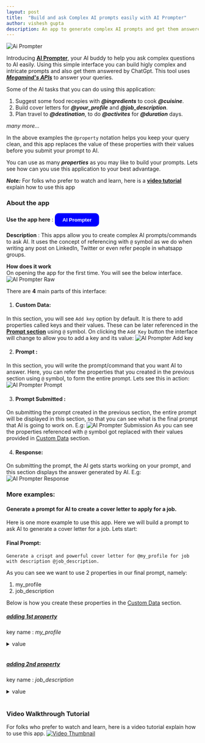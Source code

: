 ```yaml
---
layout: post
title:  "Build and ask Complex AI prompts easily with AI Prompter"
author: vishesh gupta
description: An app to generate complex AI prompts and get them answered by AI.
---
```

![Ai Prompter](/assets/images/AI_prompter.png)

Introducing **[AI Prompter](https://ai-prompter.vercel.app/)**, your AI buddy to help you ask complex questions to AI easily. Using this simple interface you can build higly complex and intricate prompts and also get them answered by ChatGpt. This tool uses ***[Megamind's APIs](https://mega-mind.io/)*** to answer your queries. 

Some of the AI tasks that you can do using this application:
1. Suggest some food recepies with ***@ingredients*** to cook ***@cuisine***. 
2. Build cover letters for ***@your_profile*** and ***@job_description***.
3. Plan travel to ***@destination***, to do ***@activites*** for ***@duration*** days.

*many more...*

In the above examples the `@property` notation helps you keep your query clean, and this app replaces the value of these properties with their values before you submit your prompt to AI. 

You can use as many ***properties*** as you may like to build your prompts. Lets see how can you use this application to your best advantage. <br>

***Note:*** For folks who prefer to watch and learn, here is a **[video tutorial](#video-walkthrough-tutorial)** explain how to use this app

### About the app
**Use the app here** :
<button style="background-color: blue; color: white; padding: 10px 20px; border: none; border-radius: 10px; cursor: pointer; font-weight: bold;" onclick="window.open(`https://ai-prompter.vercel.app/`, '_blank')">AI Prompter</button>

**Description** : This apps allow you to create complex AI prompts/commands to ask AI. It uses the concept of referencing with `@` symbol as we do when writing any post on LinkedIn, Twitter or even refer people in whatsapp groups. 

**How does it work** <br>
On opening the app for the first time. You will see the below interface.
![AI Prompter Raw](/assets/images/ai_prompter_raw.png)

There are **4** main parts of this interface: <br>
1. #### Custom Data: 
In this section, you will see `Add key` option by default. It is there to add properties called keys and their values. These can be later referenced in the **[Prompt section](#prompt)** using `@` symbol. 
On clicking the `Add Key` button the interface will change to allow you to add a key and its value:
![AI Prompter Add key](/assets/images/ai_prompter_addKey.png)

2. #### Prompt : 
In this section, you will write the prompt/command that you want AI to answer. Here, you can refer the properties that you created in the previous section using `@` symbol, to form the entire prompt. Lets see this in action:
![AI Prompter Prompt](/assets/images/ai_prompter_prompt.png)

3. #### Prompt Submitted : 
On submitting the prompt created in the previous section, the entire prompt will be displayed in this section, so that you can see what is the final prompt that AI is going to work on. E.g:
![AI Prompter Submission](/assets/images/ai_prompter_submission.png)
As you can see the properties referenced with `@` symbol got replaced with their values provided in [Custom Data](#custom-data) section.

4. #### Response:
On submitting the prompt, the AI gets starts working on your prompt, and this section displays the answer generated by AI. E.g:
![AI Prompter Response](/assets/images/ai_prompter_response.png)

### More examples:
#### Generate a prompt for AI to create a cover letter to apply for a job. 
Here is one more example to use this app. Here we will build a prompt to ask AI to generate a cover letter for a job. Lets start:
#### Final Prompt:
```
Generate a crispt and powerful cover letter for @my_profile for job with description @job_description. 
```
As you can see we want to use 2 properties in our final prompt, namely:
1. my_profile
2. job_description

Below is how you create these properties in the [Custom Data](#custom-data) section.

##### <u>adding 1st property</u>
key name : *my_profile*
<details>
  <summary>value</summary>
  <pre>
    Vishesh Education details:
    ```
    degree: Bachelors of Technology
    duration: 2008 - 2012
    institute: Jaypee Institute of Information Technology, Noida, India 
    field of study: Computer Science Engineering
    Bachelor’s Major project: An Augmented Reality application to draw computer graphics in 3d space. (3D Air Sketching). 

    degree: Masters of Technology
    duration: 2012 - 2013
    institute: Jaypee Institute of Information Technology, Noida, India 
    field of study: Computer Science Engineering
    Master’s Thesis: An interactive application development framework, letting developers easily use natural ways of human interaction to design the user interface of their applications.  
    ```

    VISHESH GUPTA Contact details:
    ```
    Home City:  Bangalore, India
    phone number: +91-9971301392
    emailId: vgvishesh2008@gmail.com

    https://github.com/vgvishesh
    https://www.linkedin.com/in/guptavishesh/
    https://vgvishesh.com/
    https://www.producthunt.com/@visheshg
    https://mega-mind.io/
    https://twitter.com/__visheshgupta
    ```

    Vishesh Work Experience. Organisations that he worked for, their location and the duration of employement:
    ```
    EXPERIENCE
    role: CTO, Co-Founder
    duration: April 2022- May 2023
    organisation: Shyft.to (100x VC)
    location: Bangalore
    • Raised $200k in multiple pre-seed funding rounds along with my co-founders, from 100x VCs and other angel investors.
    • Hired and mentored the engineering team to take care of devops and backend systems, to build fast and reliable infrastructure on Solana Blockchain.
    • Laid the technological foundations of Shyft’s star offerings like Transaction Parsers and Solana data cache to support superfast queries on blockchain data. 
    Tech Stack: (typescript, Solana, Quicknode, aws, Nodejs, React, MongoDb)


    role: Staff Engineer 
    duration: Jan 2021- Oct 2021
    organisation: Playment.io (YC 2017) 
    location: Bangalore
    • Redesigned the entire backend system to move away from a distributed monolith design to domain driven services using the principals of Domain Driven Design (DDD). Migrated existing code repositories towards new system design.

    role: Lead Engineer 
    duration: Oct 2018 – Dec 2020
    organisation: Playment.io (YC 2017) 
    location: Bangalore
    • Engineered fault tolerant mechanisms in data pipelines, to reduce the data stuck issues by 80%.
    • Built Quality Control system for video, lidar and 2D raster data annotations, which ensured trust and transparency between Playment and its clients. 
    • Built Split and Stitch feature, to split video and lidar sequence frames into smaller subsets to be annotated simultaneously by human workforce.
    • Led performance optimization effort to reduce the memory cost of unmarshalling Json documents in Golang by 60%.
    • Improved concurrency in projects’ data pipelines by solving noisy neighbor problem in multi-tenant system.
    • Updated the 2 of the most heavily used system operations to reduce the memory and time cost by almost 99%.
    Tech Stack: (Golang, java, AWS, GitHub, PostgreSQL, Redis, RabbitMQ)

    role: Software Development Engineer 
    duration: May 2017 – Mar 2018 
    organisation: Amazon Dev. Center
    location: Chennai 
    work done:
    • Rolling Stones: Designed and implemented a new Database Access API that works with most relational database systems.
    • Using this API our team was able to migrate databases for 28 high traffic applications, smoothly, from Oracle to PostgreSQL.
    Tech Stack: (Java 8, spring, hibernate, JPA, Google Guice)


    role: Game Programmer 
    duration: Ubisoft, 
    organisation: Pune 
    location: Oct 2014 – April 2017
    work done:
    • Games Developed: Just Dance 2016, Just Dance 2017, Monopoly 
    Online Programmer
    • In Monopoly, architected the online gameplay system in the game. This enabled the game to be played in a hosted online session with multiple players in it. All the clients in a session were connected in a peer-to-peer fashion.
    Tools Programmer 
    • Completely automated the license distribution process, reducing the manual effort of build engineers to serve the requests
    and the wait time for the programmers to 0.
    • Increased the efficiency, speed and accuracy of the Gameplay programmers, artists and build engineers to debug the
    problems in the game data by writing a game data diff tool.
    • Rearchitected the main data building tool, which made the entire production pipeline completely trackable.
    Tech Stack: (C++, C# .NET)


    role: Research Assistant 
    duration: Jun 2013 – Aug 2014
    organisation: IIT
    location: Delhi 
    • Point Cloud Rendering Engine: A hybrid graphics rendering system that renders both meshes and point cloud data depending on the level of detail needed to render the scene. 
    • Implemented a process to enhance the Kinect depth image resolution up to 60% by filing the holes in the depth image with high density point cloud data captured using a laser scanner.
    
    Tech Stack: (C/C++, Python, OpenGL, GLSL)
    ```

    Languages and Tech stacks that Vishesh has expertise in:
    ```
    Programming Languages: Golang, JavaScript, Typescript, C/C++, Java, C#, Python, Solidity.

    Development Frameworks: NodeJS, Express, ReactJS, Spring, Hibernate, JPA, Google Guice, NestJs, Angular, Ethereum, Solana, Polygon, REST Apis, OpenAi, ElevenLabs, Twitter APIs, QuickNode, puppeteer, HuggingFace.

    Data and deployment Systems: MongoDB, PostgreSQL, RabbitMQ, AWS, Redis, Docker, GitHub Actions, CI/CD, Nginx.
    ```
  </pre>
</details>
<br>

##### <u>adding 2nd property</u>
key name : *job_description*
<details>
  <summary>value</summary>
  <pre>
  About the job

  BitGo is the leader in digital asset financial services, providing institutional investors with liquidity, custody, and security solutions. Founded in 2013, BitGo pioneered the multi-signature wallet and is the first digital asset company to focus exclusively on serving institutional clients. Active in both centralized and decentralized finance, BitGo offers market leading trading, lending, and borrowing services through its prime brokerage services and acts as the custodian for WBTC, the leading global stablecoin for Bitcoin. In 2020, BitGo launched BitGo Portfolio and Tax, providing clients with a full-stack solution for digital assets. In 2018, it launched BitGo Trust Company, the first qualified custodian purpose-built for storing digital assets. BitGo processes approximately 20% of all global Bitcoin transactions, and supports over 600 coins and tokens. BitGo provides the security and operational backbone for more than 1500 institutional clients in 50 countries, including many regulated entities and the world’s top cryptocurrency exchanges and platforms. BitGo is backed by Goldman Sachs, Craft Ventures, Digital Currency Group, DRW, Galaxy Digital Ventures, Redpoint Ventures, and Valor Equity Partners.


  BitGo is looking for a Principal Software Engineer who will join our Prime Engineering team and help us build new features and applications for our enterprise clients. The Prime team builds systems to make BitGo the best digital assets Prime Broker for businesses. 



  Responsibilities:

  Design,build, and support strong, resilient, and robust APIs, libraries, and services to power our settlement product
  Responsible for managing BitGo’s technical architecture
  Own functionality and scalability features by taking responsibility from inception to deployment and customer integration
  Expose and document functionality to the UI, third-party developers, and our internal and external tooling
  Collaborate closely with all engineering teams to ensure consistency in understanding of technical requirements and overall work quality
  Provide mentorship to your peers in the broader engineering team through code reviews and education on best practices


  Skills & Experience: 

  We are looking for teammates who share and practice our values: open communication, transparency, taking ownership, and a high level of craftsmanship. We are looking for coworkers who share our vision and mission: deliver trust in digital assets. 



  Required:

  At least 9+ years of back-end, server-side software development
  Great at algorithm design, problem solving, and complexity analysis
  Strong experience with server-side languages like TypeScript/Node.JS, Golang, etc.
  Strong experience with SQL databases like Postgres or MySQL
  Strong experience with RESTful API design
  Experience with unit and functional testing and debugging
  Experience with microservices and service-oriented architectures
  Experience in Git/GitHub and branching methodologies, code review tools, CI tools, JIRA, Confluence, etc.
  Ability to work independently in a fast-paced environment
  Comfortable with inclusion in on-call rotations for system support
  Strong spoken English skills
  Bachelor’s degree in computer science, applied mathematics, or another technical discipline from a top university


  Preferred:

  Experience with Kubernetes, Docker, Golang, TypeScript
  Experience in Financial Services and/or Financial Technology 
  Experience with asynchronous programming
  Experience with functional programming
  Experience developing or supporting financial accounting systems, such as general ledger and bookkeeping functions
  Familiarity with digital asset trading, lending, and/or wallets
  Ability to work full-stack and familiarity with React 
  Experience with large-scale, real-time, and distributed applications
  Experience working with clients and/or business partners
  Understanding and strong interest in cryptocurrencies and blockchain industry 


  Why Join BitGo?

  Disrupting an industry takes vision, innovation, passion, technical chops, drive to deliver, collaboration, and execution. Join a team of great people who strive for excellence and personify our corporate values of open communication, collaboration, accountability, craftsmanship, and a client first approach. We are looking for new colleagues who bring innovative ways of thinking and problem solving, and who want to be part of the team that changes the world’s financial markets.


  Here are some of the benefits of working at BitGo:
  Competitive salary
  Meal & Commute allowance
  Medical Insurance
  Hybrid working model
  IT equipment support for work
  Great/Talented workforce to learn and grow with


  Cryptocurrencies are the most disruptive change the financial services industry has seen in years. Join us and you’ll be able to look back and say you were part of the team that transformed finance.
  </pre>
</details>
<br>

### Video Walkthrough Tutorial
For folks who prefer to watch and learn, here is a video tutorial explain how to use this app.
[![Video Thumbnail](/assets/images/video_thumbnail.png)](https://www.youtube.com/watch?v=aVd-el3gNuE)



